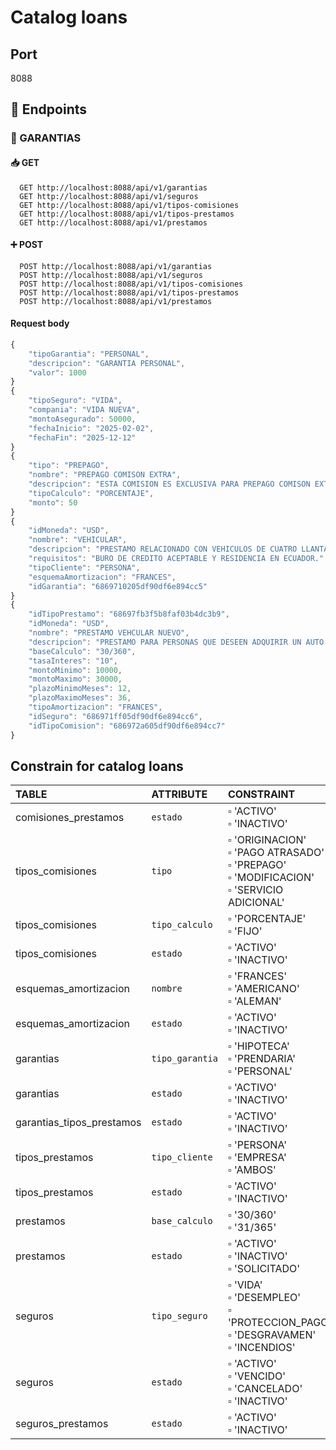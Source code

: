 # Catalog loans

## Port
8088

## 🔐 Endpoints
### 🏦 GARANTIAS

#### 📥 GET

```http
  GET http://localhost:8088/api/v1/garantias
  GET http://localhost:8088/api/v1/seguros
  GET http://localhost:8088/api/v1/tipos-comisiones
  GET http://localhost:8088/api/v1/tipos-prestamos
  GET http://localhost:8088/api/v1/prestamos
```

#### ➕ POST

```http
  POST http://localhost:8088/api/v1/garantias
  POST http://localhost:8088/api/v1/seguros
  POST http://localhost:8088/api/v1/tipos-comisiones
  POST http://localhost:8088/api/v1/tipos-prestamos
  POST http://localhost:8088/api/v1/prestamos
```

#### Request body
```javascript
{
    "tipoGarantia": "PERSONAL",
    "descripcion": "GARANTIA PERSONAL",
    "valor": 1000
}
{
    "tipoSeguro": "VIDA",
    "compania": "VIDA NUEVA",
    "montoAsegurado": 50000,
    "fechaInicio": "2025-02-02",
    "fechaFin": "2025-12-12"
}
{
    "tipo": "PREPAGO",
    "nombre": "PREPAGO COMISON EXTRA",
    "descripcion": "ESTA COMISION ES EXCLUSIVA PARA PREPAGO COMISON EXTRA",
    "tipoCalculo": "PORCENTAJE",
    "monto": 50
}
{
    "idMoneda": "USD",
    "nombre": "VEHICULAR",
    "descripcion": "PRESTAMO RELACIONADO CON VEHICULOS DE CUATRO LLANTAS.",
    "requisitos": "BURO DE CREDITO ACEPTABLE Y RESIDENCIA EN ECUADOR.",
    "tipoCliente": "PERSONA",
    "esquemaAmortizacion": "FRANCES",
    "idGarantia": "6869710205df90df6e894cc5"
}
{
    "idTipoPrestamo": "68697fb3f5b8faf03b4dc3b9",
    "idMoneda": "USD",
    "nombre": "PRESTAMO VEHCULAR NUEVO",
    "descripcion": "PRESTAMO PARA PERSONAS QUE DESEEN ADQUIRIR UN AUTO NUEVO DE CASA.",
    "baseCalculo": "30/360",
    "tasaInteres": "10",
    "montoMinimo": 10000,
    "montoMaximo": 30000,
    "plazoMinimoMeses": 12,
    "plazoMaximoMeses": 36,
    "tipoAmortizacion": "FRANCES",
    "idSeguro": "686971ff05df90df6e894cc6",
    "idTipoComision": "686972a605df90df6e894cc7"
}
```


## Constrain for catalog loans

| TABLE                         | ATTRIBUTE        | CONSTRAINT                                                                                       | ENUM                        |
|:------------------------------|:------------------|:------------------------------------------------------------------------------------------------------|:-----------------------------|
| comisiones_prestamos          | `estado`          | ▫️ 'ACTIVO'<br>▫️ 'INACTIVO'                                                                      | EstadoGeneralEnum           |
| tipos_comisiones              | `tipo`            | ▫️ 'ORIGINACION'<br>▫️ 'PAGO ATRASADO'<br>▫️ 'PREPAGO'<br>▫️ 'MODIFICACION'<br>▫️ 'SERVICIO ADICIONAL' | TipoComisionEnum            |
| tipos_comisiones              | `tipo_calculo`    | ▫️ 'PORCENTAJE'<br>▫️ 'FIJO'                                                                      | TipoCalculoComisionEnum     |
| tipos_comisiones              | `estado`          | ▫️ 'ACTIVO'<br>▫️ 'INACTIVO'                                                                      | EstadoGeneralEnum           |
| esquemas_amortizacion         | `nombre`          | ▫️ 'FRANCES'<br>▫️ 'AMERICANO'<br>▫️ 'ALEMAN'                                                     | EsquemaAmortizacionEnum     |
| esquemas_amortizacion         | `estado`          | ▫️ 'ACTIVO'<br>▫️ 'INACTIVO'                                                                      | EstadoGeneralEnum           |
| garantias                     | `tipo_garantia`   | ▫️ 'HIPOTECA'<br>▫️ 'PRENDARIA'<br>▫️ 'PERSONAL'                                                  | TipoGarantiaEnum            |
| garantias                     | `estado`          | ▫️ 'ACTIVO'<br>▫️ 'INACTIVO'                                                                      | EstadoGeneralEnum           |
| garantias_tipos_prestamos     | `estado`          | ▫️ 'ACTIVO'<br>▫️ 'INACTIVO'                                                                      | EstadoGeneralEnum           |
| tipos_prestamos               | `tipo_cliente`    | ▫️ 'PERSONA'<br>▫️ 'EMPRESA'<br>▫️ 'AMBOS'                                                        | TipoClienteEnum             |
| tipos_prestamos               | `estado`          | ▫️ 'ACTIVO'<br>▫️ 'INACTIVO'                                                                      | EstadoGeneralEnum           |
| prestamos                     | `base_calculo`    | ▫️ '30/360'<br>▫️ '31/365'                                                                        | BaseCalculoEnum             |
| prestamos                     | `estado`          | ▫️ 'ACTIVO'<br>▫️ 'INACTIVO'<br>▫️ 'SOLICITADO'                                                   | EstadoPrestamoEnum          |
| seguros                       | `tipo_seguro`     | ▫️ 'VIDA'<br>▫️ 'DESEMPLEO'<br>▫️ 'PROTECCION_PAGOS'<br>▫️ 'DESGRAVAMEN'<br>▫️ 'INCENDIOS'         | TipoSeguroEnum              |
| seguros                       | `estado`          | ▫️ 'ACTIVO'<br>▫️ 'VENCIDO'<br>▫️ 'CANCELADO'<br>▫️ 'INACTIVO'                                    | EstadoSeguroEnum            |
| seguros_prestamos             | `estado`          | ▫️ 'ACTIVO'<br>▫️ 'INACTIVO'                                                                      | EstadoGeneralEnum           |
